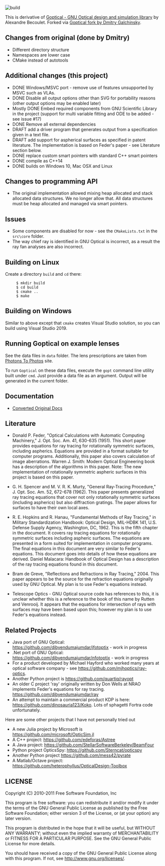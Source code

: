 ![build](https://github.com/dibyendumajumdar/goptical/workflows/build/badge.svg)

This is derivative of [Goptical - GNU Optical design and simulation library](https://www.gnu.org/software/goptical/) by Alexandre Becoulet. Forked via [Goptical fork by Dmitry Galchinsky](https://github.com/galchinsky/goptical).

## Changes from original (done by Dmitry)

* Different directory structure
* Namespaces are lower case
* CMake instead of autotools

## Additional changes (this project)

* DONE Windows/MSVC port - remove use of features unsupported by MSVC such as VLAs. 
* DONE Disable all output options other than SVG for portability reasons (other output options may be enabled later)
* Mostly DONE Embed required components from GNU Scientific Library in the project (support for multi variable fitting 
  and ODE to be added - see issue #17)
* DONE Remove all external dependencies
* DRAFT add a driver program that generates output from a specification given in a text file.
* DRAFT add support for aspherical surfaces as specified in patent literature. The implementation is based on Feder's paper - see Literature section below.
* DONE replace custom smart pointers with standard C++ smart pointers
* DONE compile as C++14
* DONE builds on Windows 10, Mac OSX and Linux

## Changes to programming API

* The original implementation allowed mixing heap allocated and stack allocated data structures.
  We no longer allow that. All data structures must be heap allocated and
  managed via smart pointers.

## Issues

* Some components are disabled for now - see the `CMakeLists.txt` in the `src\core` folder.
* The way chief ray is identified in GNU Optical is incorrect, as a result the ray fan analyses are also incorrect. 

## Building on Linux

Create a directory `build` and `cd` there:

```
     $ mkdir build
     $ cd build
     $ cmake ..
     $ make
```

## Building on Windows

Similar to above except that `cmake` creates Visual Studio solution, so you can build using Visual Studio 2019.

## Running Goptical on example lenses

See the data files in `data` folder. The lens prescriptions are taken from [Photons To Photos](https://www.photonstophotos.net/) 
site. 

To run `Goptical` on these data files, execute the `gopt` command line utility built under `cmd`. Just provide a data file as an argument. Output will be generated in the current folder.

## Documentation

* [Converted Original Docs](https://github.com/dibyendumajumdar/goptical/blob/master/documentation/goptical-manual.rst)

## Literature

* Donald P. Feder, "Optical Calculations with Automatic Computing Machinery," J. Opt. Soc. Am. 41, 630-635 (1951). This short paper provides equations for ray tracing for rotationally symmetric surfaces, including aspherics. Equations are provided in a format suitable for computer programs. Additionally, this paper also covers calculation of image aberrations. Warren J. Smith: Modern Optical Engineering book has a description of the algorithms in this paper. Note: The new implementation of rotationally symmetric aspheric surfaces in this project is based on this paper. 

* G. H. Spencer and M. V. R. K. Murty, "General Ray-Tracing Procedure," J. Opt. Soc. Am. 52, 672-678 (1962). This paper presents generalized ray tracing equations that cover not only rotationally symmetric surfaces (including aspherics) but also diffraction gratings. The paper allows for surfaces to have their own local axes. 

* R. E. Hopkins and R. Hanau, "Fundamental Methods of Ray Tracing," in Military Standardization Handbook: Optical Design, MIL-HDBK 141, U.S. Defense Supply Agency, Washington, DC, 1962. This is the fifth chapter in the document. It covers ray tracing equations for rotationally symmetric surfaces including aspheric surfaces. The equations are presented in a form suited for implementation in computer programs. The final equations in this document are very similar to Feder's equations. This document goes into details of how these equations are derived. Daniel Malacara: Handbook of Optical Design has a description of the ray tracing equations found in this document. 

* Bram de Greve, "Reflections and Refractions in Ray Tracing," 2004. This paper appears to be the source for the refraction equations originally used by GNU Optical. My plan is to use Feder's equations instead. 

* Telescope Optics - GNU Optical source code has references to this, it is unclear whether this is a reference to the book of this name by Rutten and Venrooij. It appears that the equations for intersection of rays with surfaces may have been based upon this; however my plan is to use Feder's equations instead.

## Related Projects

* Java port of GNU Optical: https://github.com/dibyendumajumdar/jfotoptix - work in progress
* .Net port of GNU Optical: https://github.com/dibyendumajumdar/nfotoptix - work in progress
* For a product developed by Michael Hayford who worked many years at optical software company - see https://github.com/mjhoptics/ray-optics. 
* Another Python project is https://github.com/quartiq/rayopt
* An older C project 'ray' originally written by Don Wells at NRAO implements Feder's equations for ray tracing. https://github.com/dibyendumajumdar/ray
* An attempt to maintain a commercial product KDP is here: https://github.com/dinosauria123/Koko. Lots of sphagetti Fortra code unfortunately. 

Here are some other projects that I have not personally tried out

* A new Julia project by Microsoft is https://github.com/microsoft/OpticSim.jl
* A C++ project: https://github.com/edeforas/Astree
* A Java project: https://github.com/StellarSoftwareBerkeley/BeamFour
* Python project OpticsSpy: https://github.com/Sterncat/opticspy 
* Another Python project https://github.com/mess42/pyrate
* A Matlab/Octave project: https://github.com/heterophyllus/OpticalDesign-Toolbox

## LICENSE


 Copyright (C) 2010-2011 Free Software Foundation, Inc
 
 This program is free software: you can redistribute it and/or modify
 it under the terms of the GNU General Public License as published by
 the Free Software Foundation; either version 3 of the License, or
 (at your option) any later version.
 
 This program is distributed in the hope that it will be useful,
 but WITHOUT ANY WARRANTY; without even the implied warranty of
 MERCHANTABILITY or FITNESS FOR A PARTICULAR PURPOSE.  See the
 GNU General Public License for more details.
 
 You should have received a copy of the GNU General Public License
 along with this program.  If not, see <http://www.gnu.org/licenses/>.
